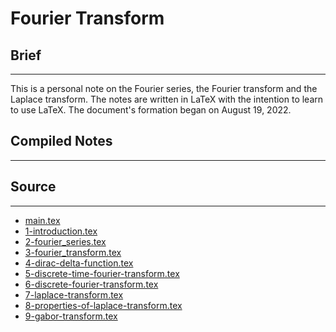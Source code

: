 # Fourier Transform


## Brief
---
This is a personal note on the Fourier series, the Fourier transform and the Laplace transform. The notes are written in LaTeX with the intention to learn to use LaTeX. The document's formation began on August 19, 2022. 


## Compiled Notes
---
<object type="application/pdf" data="notes.pdf" width="100%" height="700vh"> </object>

## Source
---
- [main.tex](main.tex)
- [1-introduction.tex](1-introduction.tex)
- [2-fourier_series.tex](2-fourier_series.tex)
- [3-fourier_transform.tex](3-fourier_transform.tex)
- [4-dirac-delta-function.tex](4-dirac-delta-function.tex)
- [5-discrete-time-fourier-transform.tex](5-discrete-time-fourier-transform.tex)
- [6-discrete-fourier-transform.tex](6-discrete-fourier-transform.tex)
- [7-laplace-transform.tex](7-laplace-transform.tex)
- [8-properties-of-laplace-transform.tex](8-properties-of-laplace-transform.tex)
- [9-gabor-transform.tex](9-gabor-transform.tex)
